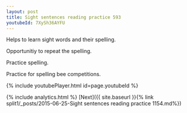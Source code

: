 ```yaml
---
layout: post
title: Sight sentences reading practice 593
youtubeId: 7XySh36AYFU
---
```

 
 
Helps to learn sight words and their spelling.

Opportunitiy to repeat the spelling. 

Practice spelling. 
 
Practice for spelling bee competitions. 
 
{% include youtubePlayer.html id=page.youtubeId %}
 
 
{% include analytics.html %} 
[Next]({{ site.baseurl }}{% link  split1/_posts/2015-06-25-Sight sentences reading practice 1154.md%})
 
